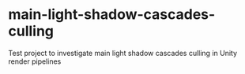 # main-light-shadow-cascades-culling
Test project to investigate main light shadow cascades culling in Unity render pipelines
